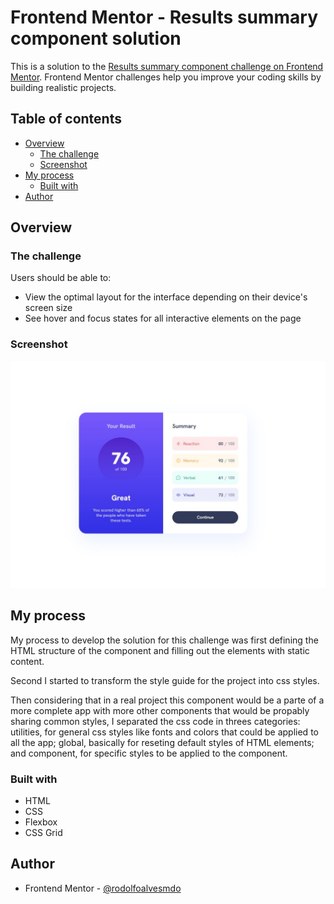 # Frontend Mentor - Results summary component solution

This is a solution to the [Results summary component challenge on Frontend Mentor](https://www.frontendmentor.io/challenges/results-summary-component-CE_K6s0maV). Frontend Mentor challenges help you improve your coding skills by building realistic projects.

## Table of contents

- [Overview](#overview)
  - [The challenge](#the-challenge)
  - [Screenshot](#screenshot)
- [My process](#my-process)
  - [Built with](#built-with)
- [Author](#author)

## Overview

### The challenge

Users should be able to:

- View the optimal layout for the interface depending on their device's screen size
- See hover and focus states for all interactive elements on the page

### Screenshot

![](./screenshot.jpg)

## My process

My process to develop the solution for this challenge was first defining the HTML structure of the component and filling out the elements with static content.

Second I started to transform the style guide for the project into css styles.

Then considering that in a real project this component would be a parte of a more complete app with more other components that would be propably sharing common styles, I separated the css code in threes categories: utilities, for general css styles like fonts and colors that could be applied to all the app; global, basically for reseting default styles of HTML elements; and component, for specific styles to be applied to the component.

### Built with

- HTML
- CSS
- Flexbox
- CSS Grid

## Author

- Frontend Mentor - [@rodolfoalvesmdo](https://www.frontendmentor.io/profile/rodolfoalvesmdo)

